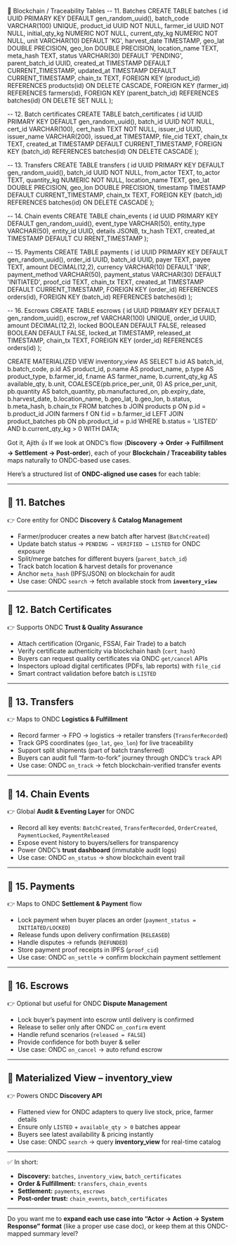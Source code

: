 🔹 Blockchain / Traceability Tables
-- 11. Batches
CREATE TABLE batches (
    id UUID PRIMARY KEY DEFAULT gen_random_uuid(),
    batch_code VARCHAR(100) UNIQUE,
    product_id UUID NOT NULL,
    farmer_id UUID NOT NULL,
    initial_qty_kg NUMERIC NOT NULL,
    current_qty_kg NUMERIC NOT NULL,
    unit VARCHAR(10) DEFAULT 'KG',
    harvest_date TIMESTAMP,
    geo_lat DOUBLE PRECISION,
    geo_lon DOUBLE PRECISION,
    location_name TEXT,
    meta_hash TEXT,
    status VARCHAR(30) DEFAULT 'PENDING',
    parent_batch_id UUID,
    created_at TIMESTAMP DEFAULT CURRENT_TIMESTAMP,
    updated_at TIMESTAMP DEFAULT CURRENT_TIMESTAMP,
    chain_tx TEXT,
    FOREIGN KEY (product_id) REFERENCES products(id) ON DELETE CASCADE,
    FOREIGN KEY (farmer_id) REFERENCES farmers(id),
    FOREIGN KEY (parent_batch_id) REFERENCES batches(id) ON DELETE SET NULL
);

-- 12. Batch certificates
CREATE TABLE batch_certificates (
    id UUID PRIMARY KEY DEFAULT gen_random_uuid(),
    batch_id UUID NOT NULL,
    cert_id VARCHAR(100),
    cert_hash TEXT NOT NULL,
    issuer_id UUID,
    issuer_name VARCHAR(200),
    issued_at TIMESTAMP,
    file_cid TEXT,
    chain_tx TEXT,
    created_at TIMESTAMP DEFAULT CURRENT_TIMESTAMP,
    FOREIGN KEY (batch_id) REFERENCES batches(id) ON DELETE CASCADE
);

-- 13. Transfers
CREATE TABLE transfers (
    id UUID PRIMARY KEY DEFAULT gen_random_uuid(),
    batch_id UUID NOT NULL,
    from_actor TEXT,
    to_actor TEXT,
    quantity_kg NUMERIC NOT NULL,
    location_name TEXT,
    geo_lat DOUBLE PRECISION,
    geo_lon DOUBLE PRECISION,
    timestamp TIMESTAMP DEFAULT CURRENT_TIMESTAMP,
    chain_tx TEXT,
    FOREIGN KEY (batch_id) REFERENCES batches(id) ON DELETE CASCADE
);

-- 14. Chain events
CREATE TABLE chain_events (
    id UUID PRIMARY KEY DEFAULT gen_random_uuid(),
    event_type VARCHAR(50),
    entity_type VARCHAR(50),
    entity_id UUID,
    details JSONB,
    tx_hash TEXT,
    created_at TIMESTAMP DEFAULT CU RRENT_TIMESTAMP
);

-- 15. Payments
CREATE TABLE payments (
    id UUID PRIMARY KEY DEFAULT gen_random_uuid(),
    order_id UUID,
    batch_id UUID,
    payer TEXT,
    payee TEXT,
    amount DECIMAL(12,2),
    currency VARCHAR(10) DEFAULT 'INR',
    payment_method VARCHAR(50),
    payment_status VARCHAR(30) DEFAULT 'INITIATED',
    proof_cid TEXT,
    chain_tx TEXT,
    created_at TIMESTAMP DEFAULT CURRENT_TIMESTAMP,
    FOREIGN KEY (order_id) REFERENCES orders(id),
    FOREIGN KEY (batch_id) REFERENCES batches(id)
);

-- 16. Escrows
CREATE TABLE escrows (
    id UUID PRIMARY KEY DEFAULT gen_random_uuid(),
    escrow_ref VARCHAR(100) UNIQUE,
    order_id UUID,
    amount DECIMAL(12,2),
    locked BOOLEAN DEFAULT FALSE,
    released BOOLEAN DEFAULT FALSE,
    locked_at TIMESTAMP,
    released_at TIMESTAMP,
    chain_tx TEXT,
    FOREIGN KEY (order_id) REFERENCES orders(id)
);



CREATE MATERIALIZED VIEW inventory_view AS
SELECT 
  b.id AS batch_id,
  b.batch_code,
  p.id AS product_id,
  p.name AS product_name,
  p.type AS product_type,
  b.farmer_id,
  f.name AS farmer_name,
  b.current_qty_kg AS available_qty,
  b.unit,
  COALESCE(pb.price_per_unit, 0) AS price_per_unit,
  pb.quantity AS batch_quantity,
  pb.manufactured_on,
  pb.expiry_date,
  b.harvest_date,
  b.location_name,
  b.geo_lat,
  b.geo_lon,
  b.status,
  b.meta_hash,
  b.chain_tx
FROM batches b
JOIN products p ON p.id = b.product_id
JOIN farmers f ON f.id = b.farmer_id
LEFT JOIN product_batches pb ON pb.product_id = p.id
WHERE b.status = 'LISTED' 
  AND b.current_qty_kg > 0
WITH DATA;




Got it, Ajith 👍
If we look at ONDC’s flow (**Discovery → Order → Fulfillment → Settlement → Post-order**), each of your **Blockchain / Traceability tables** maps naturally to ONDC-based use cases.

Here’s a structured list of **ONDC-aligned use cases** for each table:

---

## 🔹 **11. Batches**

👉 Core entity for ONDC **Discovery** & **Catalog Management**

* Farmer/producer creates a new batch after harvest (`BatchCreated`)
* Update batch status → `PENDING → VERIFIED → LISTED` for ONDC exposure
* Split/merge batches for different buyers (`parent_batch_id`)
* Track batch location & harvest details for provenance
* Anchor `meta_hash` (IPFS/JSON) on blockchain for audit
* Use case: ONDC `search` → fetch available stock from **`inventory_view`**

---

## 🔹 **12. Batch Certificates**

👉 Supports ONDC **Trust & Quality Assurance**

* Attach certification (Organic, FSSAI, Fair Trade) to a batch
* Verify certificate authenticity via blockchain hash (`cert_hash`)
* Buyers can request quality certificates via ONDC `get/cancel` APIs
* Inspectors upload digital certificates (PDFs, lab reports) with `file_cid`
* Smart contract validation before batch is `LISTED`

---

## 🔹 **13. Transfers**

👉 Maps to ONDC **Logistics & Fulfillment**

* Record farmer → FPO → logistics → retailer transfers (`TransferRecorded`)
* Track GPS coordinates (`geo_lat`, `geo_lon`) for live traceability
* Support split shipments (part of batch transferred)
* Buyers can audit full “farm-to-fork” journey through ONDC’s `track` API
* Use case: ONDC `on_track` → fetch blockchain-verified transfer events

---

## 🔹 **14. Chain Events**

👉 Global **Audit & Eventing Layer** for ONDC

* Record all key events: `BatchCreated`, `TransferRecorded`, `OrderCreated`, `PaymentLocked`, `PaymentReleased`
* Expose event history to buyers/sellers for transparency
* Power ONDC’s **trust dashboard** (immutable audit logs)
* Use case: ONDC `on_status` → show blockchain event trail

---

## 🔹 **15. Payments**

👉 Maps to ONDC **Settlement & Payment** flow

* Lock payment when buyer places an order (`payment_status = INITIATED/LOCKED`)
* Release funds upon delivery confirmation (`RELEASED`)
* Handle disputes → refunds (`REFUNDED`)
* Store payment proof receipts in IPFS (`proof_cid`)
* Use case: ONDC `on_settle` → confirm blockchain payment settlement

---

## 🔹 **16. Escrows**

👉 Optional but useful for ONDC **Dispute Management**

* Lock buyer’s payment into escrow until delivery is confirmed
* Release to seller only after ONDC `on_confirm` event
* Handle refund scenarios (`released = FALSE`)
* Provide confidence for both buyer & seller
* Use case: ONDC `on_cancel` → auto refund escrow

---

## 🔹 **Materialized View – inventory\_view**

👉 Powers ONDC **Discovery API**

* Flattened view for ONDC adapters to query live stock, price, farmer details
* Ensure only `LISTED` + `available_qty > 0` batches appear
* Buyers see latest availability & pricing instantly
* Use case: ONDC `search` → query **inventory\_view** for real-time catalog

---

✅ In short:

* **Discovery:** `batches`, `inventory_view`, `batch_certificates`
* **Order & Fulfillment:** `transfers`, `chain_events`
* **Settlement:** `payments`, `escrows`
* **Post-order trust:** `chain_events`, `batch_certificates`

---

Do you want me to **expand each use case into “Actor → Action → System Response” format** (like a proper use case doc), or keep them at this ONDC-mapped summary level?
